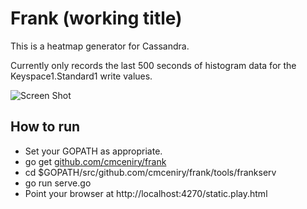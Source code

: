 # Frank (working title)

This is a heatmap generator for Cassandra.

Currently only records the last 500 seconds of histogram data for the Keyspace1.Standard1 write values.

![Screen Shot](share/screen-sample.png)

## How to run

* Set your GOPATH as appropriate.
* go get [github.com/cmceniry/frank](http://github.com/cmceniry/frank)
* cd $GOPATH/src/github.com/cmceniry/frank/tools/frankserv
* go run serve.go
* Point your browser at http://localhost:4270/static.play.html

